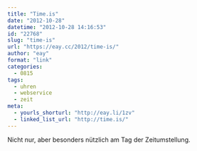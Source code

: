 ```yaml
---
title: "Time.is"
date: "2012-10-28"
datetime: "2012-10-28 14:16:53"
id: "22768"
slug: "time-is"
url: "https://eay.cc/2012/time-is/"
author: "eay"
format: "link"
categories:
  - 0815
tags:
  - uhren
  - webservice
  - zeit
meta:
  - yourls_shorturl: "http://eay.li/1zv"
  - linked_list_url: "http://time.is/"
---
```


Nicht nur, aber besonders nützlich am Tag der Zeitumstellung.
